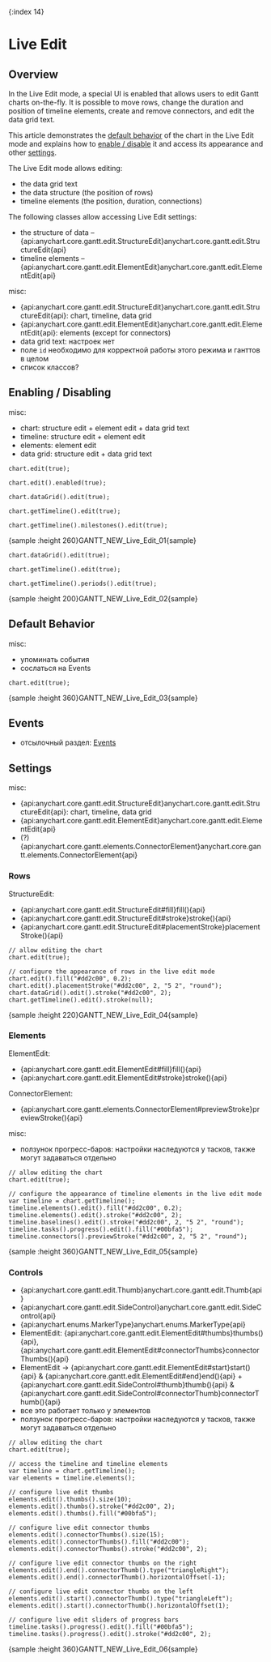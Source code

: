 {:index 14}
# Live Edit

## Overview

In the Live Edit mode, a special UI is enabled that allows users to edit Gantt charts on-the-fly. It is possible to move rows, change the duration and position of timeline elements, create and remove connectors, and edit the data grid text.

This article demonstrates the [default behavior](#default_behavior) of the chart in the Live Edit mode and explains how to [enable / disable](#enabling_/_disabling) it and access its appearance and other [settings](#settings).

The Live Edit mode allows editing:

* the data grid text
* the data structure (the position of rows)
* timeline elements (the position, duration, connections)

The following classes allow accessing Live Edit settings:

* the structure of data – {api:anychart.core.gantt.edit.StructureEdit}anychart.core.gantt.edit.StructureEdit{api}
* timeline elements – {api:anychart.core.gantt.edit.ElementEdit}anychart.core.gantt.edit.ElementEdit{api}


misc:

* {api:anychart.core.gantt.edit.StructureEdit}anychart.core.gantt.edit.StructureEdit{api}: chart, timeline, data grid
* {api:anychart.core.gantt.edit.ElementEdit}anychart.core.gantt.edit.ElementEdit{api}: elements (except for connectors)
* data grid text: настроек нет
* поле `id` необходимо для корректной работы этого режима и ганттов в целом
* список классов?

## Enabling / Disabling

misc:

* chart: structure edit + element edit + data grid text
* timeline: structure edit + element edit	
* elements: element edit
* data grid: structure edit + data grid text


```
chart.edit(true);
```

```
chart.edit().enabled(true);
```

```
chart.dataGrid().edit(true);
```

```
chart.getTimeline().edit(true);
```

```
chart.getTimeline().milestones().edit(true);
```

{sample :height 260}GANTT\_NEW\_Live\_Edit\_01{sample}

```
chart.dataGrid().edit(true);
```

```
chart.getTimeline().edit(true);
```

```
chart.getTimeline().periods().edit(true);
```

{sample :height 200}GANTT\_NEW\_Live\_Edit\_02{sample}

## Default Behavior

misc:

* упоминать события
* сослаться на Events


```
chart.edit(true);
```

{sample :height 360}GANTT\_NEW\_Live\_Edit\_03{sample}

## Events

* отсылочный раздел: [Events](Events)

## Settings

misc:

* {api:anychart.core.gantt.edit.StructureEdit}anychart.core.gantt.edit.StructureEdit{api}: chart, timeline, data grid
* {api:anychart.core.gantt.edit.ElementEdit}anychart.core.gantt.edit.ElementEdit{api}
* (?) {api:anychart.core.gantt.elements.ConnectorElement}anychart.core.gantt.elements.ConnectorElement{api}

### Rows

StructureEdit:

* {api:anychart.core.gantt.edit.StructureEdit#fill}fill(){api}
* {api:anychart.core.gantt.edit.StructureEdit#stroke}stroke(){api}
* {api:anychart.core.gantt.edit.StructureEdit#placementStroke}placementStroke(){api}


```
// allow editing the chart
chart.edit(true);

// configure the appearance of rows in the live edit mode
chart.edit().fill("#dd2c00", 0.2);
chart.edit().placementStroke("#dd2c00", 2, "5 2", "round");
chart.dataGrid().edit().stroke("#dd2c00", 2);
chart.getTimeline().edit().stroke(null);
```

{sample :height 220}GANTT\_NEW\_Live\_Edit\_04{sample}

### Elements

ElementEdit:
* {api:anychart.core.gantt.edit.ElementEdit#fill}fill(){api}
* {api:anychart.core.gantt.edit.ElementEdit#stroke}stroke(){api}

ConnectorElement:
* {api:anychart.core.gantt.elements.ConnectorElement#previewStroke}previewStroke(){api}

misc:
* ползунок прогресс-баров: настройки наследуются у тасков, также могут задаваться отдельно


```
// allow editing the chart
chart.edit(true);

// configure the appearance of timeline elements in the live edit mode
var timeline = chart.getTimeline();
timeline.elements().edit().fill("#dd2c00", 0.2);
timeline.elements().edit().stroke("#dd2c00", 2);
timeline.baselines().edit().stroke("#dd2c00", 2, "5 2", "round");
timeline.tasks().progress().edit().fill("#00bfa5");
timeline.connectors().previewStroke("#dd2c00", 2, "5 2", "round");
```

{sample :height 360}GANTT\_NEW\_Live\_Edit\_05{sample}

### Controls

* {api:anychart.core.gantt.edit.Thumb}anychart.core.gantt.edit.Thumb{api}
* {api:anychart.core.gantt.edit.SideControl}anychart.core.gantt.edit.SideControl{api}
* {api:anychart.enums.MarkerType}anychart.enums.MarkerType{api}
* ElementEdit:  {api:anychart.core.gantt.edit.ElementEdit#thumbs}thumbs(){api}, {api:anychart.core.gantt.edit.ElementEdit#connectorThumbs}connectorThumbs(){api}
* ElementEdit -> {api:anychart.core.gantt.edit.ElementEdit#start}start(){api} & {api:anychart.core.gantt.edit.ElementEdit#end}end(){api} + {api:anychart.core.gantt.edit.SideControl#thumb}thumb(){api} & {api:anychart.core.gantt.edit.SideControl#connectorThumb}connectorThumb(){api}
* все это работает только у элементов
* ползунок прогресс-баров: настройки наследуются у тасков, также могут задаваться отдельно


```
// allow editing the chart
chart.edit(true);

// access the timeline and timeline elements
var timeline = chart.getTimeline();
var elements = timeline.elements();

// configure live edit thumbs
elements.edit().thumbs().size(10);
elements.edit().thumbs().stroke("#dd2c00", 2);
elements.edit().thumbs().fill("#00bfa5");

// configure live edit connector thumbs
elements.edit().connectorThumbs().size(15);
elements.edit().connectorThumbs().fill("#dd2c00");
elements.edit().connectorThumbs().stroke("#dd2c00", 2);

// configure live edit connector thumbs on the right
elements.edit().end().connectorThumb().type("triangleRight");
elements.edit().end().connectorThumb().horizontalOffset(-1);

// configure live edit connector thumbs on the left
elements.edit().start().connectorThumb().type("triangleLeft");
elements.edit().start().connectorThumb().horizontalOffset(1);

// configure live edit sliders of progress bars
timeline.tasks().progress().edit().fill("#00bfa5");
timeline.tasks().progress().edit().stroke("#dd2c00", 2);
```

{sample :height 360}GANTT\_NEW\_Live\_Edit\_06{sample}